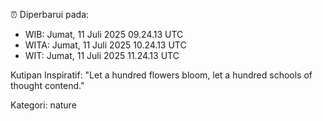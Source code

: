 ⏰ Diperbarui pada:
- WIB: Jumat, 11 Juli 2025 09.24.13 UTC
- WITA: Jumat, 11 Juli 2025 10.24.13 UTC
- WIT: Jumat, 11 Juli 2025 11.24.13 UTC

Kutipan Inspiratif:
"Let a hundred flowers bloom, let a hundred schools of thought contend."


Kategori: nature

